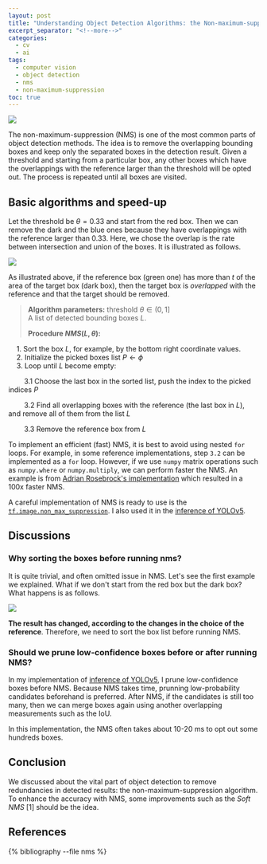 ```yaml
---
layout: post
title: "Understanding Object Detection Algorithms: the Non-maximum-suppression (NMS)"
excerpt_separator: "<!--more-->"
categories:
  - cv
  - ai
tags:
  - computer vision
  - object detection
  - nms
  - non-maximum-suppression
toc: true
---
```


![](/assets/img/nms1.svg)

The non-maximum-suppression (NMS) is one of the most common parts of object detection methods.
The idea is to remove the overlapping bounding boxes and keep only the separated boxes in the detection result.
Given a threshold and starting from a particular box, any other boxes which have the overlappings with the reference larger than the threshold will be opted out.
The process is repeated until all boxes are visited.

<!--more-->

## Basic algorithms and speed-up

Let the threshold be $\theta=0.33$ and start from the red box.
Then we can remove the dark and the blue ones because they have overlappings with the reference larger than 0.33.
Here, we chose the overlap is the rate between intersection and union of the boxes.
It is illustrated as follows.

![](/assets/img/nms2.svg)

As illustrated above, if the reference box (green one) has more than $t$ of the area of the target box (dark box), then the target box is _overlapped_ with the reference and that the target should be removed.


> **Algorithm parameters:** threshold  $\theta \in (0, 1]$    
> A list of detected bounding boxes $L$.
> 
> **Procedure $NMS(L, \theta)$:**
>
$\quad$1. Sort the box $L$, for example, by the bottom right coordinate values.   
$\quad$2. Initialize the picked boxes list $P\leftarrow \phi$   
$\quad$3. Loop until $L$ become empty:
>
$\qquad$3.1 Choose the last box in the sorted list, push the index to the picked indices $P$
>
$\qquad$3.2 Find all overlapping boxes with the reference (the last box in $L$), and remove all of them from the list $L$
>
$\qquad$3.3 Remove the reference box from $L$ 

To implement an efficient (fast) NMS, it is best to avoid using nested `for` loops.
For example, in some reference implementations, step `3.2` can be implemented as a `for` loop.
However, if we use `numpy` matrix operations such as `numpy.where` or `numpy.multiply`, we can perform faster the NMS.
An example is from [Adrian Rosebrock's implementation](https://www.pyimagesearch.com/2015/02/16/faster-non-maximum-suppression-python/) which resulted in a 100x faster NMS.

A careful implementation of NMS is ready to use is the [`tf.image.non_max_suppression`](https://www.tensorflow.org/api_docs/python/tf/image/non_max_suppression).
I also used it in the [inference of YOLOv5](https://github.com/wanted2/yolov5-tf-inference/blob/main/src/yolotf/utils.py#L226).

## Discussions

### Why sorting the boxes before running nms?

It is quite trivial, and often omitted issue in NMS.
Let's see the first example we explained.
What if we don't start from the red box but the dark box?
What happens is as follows.

![](/assets/img/nms3.svg)

**The result has changed, according to the changes in the choice of the reference**.
Therefore, we need to sort the box list before running NMS.

### Should we prune low-confidence boxes before or after running NMS?

In my implementation of [inference of YOLOv5](https://github.com/wanted2/yolov5-tf-inference/blob/main/src/yolotf/utils.py#L226), I prune low-confidence boxes before NMS.
Because NMS takes time, prunning low-probability candidates beforehand is preferred.
After NMS, if the candidates is still too many, then we can merge boxes again using another overlapping measurements such as the IoU.

In this implementation, the NMS often takes about 10-20 ms to opt out some hundreds boxes.

## Conclusion

We discussed about the vital part of object detection to remove redundancies in detected results: the non-maximum-suppression algorithm.
To enhance the accuracy with NMS, some improvements such as the _Soft NMS_ [1] should be the idea.

## References

{% bibliography --file nms %}